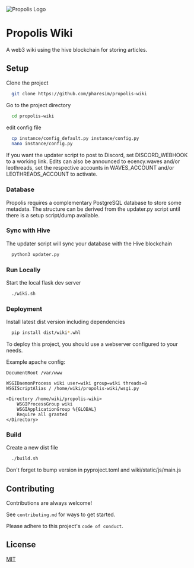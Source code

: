 
![Propolis Logo](https://images.hive.blog/p/3RTd4iuWD6NUeJEn5AVrJUoyatFqBqfcCJi1N7UixR4g2KPKN7w8NpZKoVmzrtkeTFLFfA7gA6f4H1tT3FaWF1a3As8SH1uEBm5Hov8ZqnjJ61ejqWxYexArdsAzpfzNsgeXcvLKiWchQBPSxVALG6bWto32AboiJte4LKEXb8BBD8?width=1600&height=1200&format=webp&mode=fit)


# Propolis Wiki

A web3 wiki using the hive blockchain for storing articles. 


## Setup

Clone the project

```bash
  git clone https://github.com/pharesim/propolis-wiki
```

Go to the project directory

```bash
  cd propolis-wiki
```

edit config file

```bash
  cp instance/config_default.py instance/config.py
  nano instance/config.py
```
If you want the updater script to post to Discord, set DISCORD_WEBHOOK to a working link.
Edits can also be announced to ecency.waves and/or leothreads, set the respective accounts in WAVES_ACCOUNT and/or LEOTHREADS_ACCOUNT to activate.

### Database

Propolis requires a complementary PostgreSQL database to store some metadata. The structure can be derived from the updater.py script until there is a setup script/dump available.

### Sync with Hive

The updater script will sync your database with the Hive blockchain

```bash
  python3 updater.py
```

### Run Locally

Start the local flask dev server

```bash
  ./wiki.sh
```

### Deployment

Install latest dist version including dependencies

```bash
  pip install dist/wiki*.whl
```

To deploy this project, you should use a webserver configured to your needs.

Example apache config:

```
DocumentRoot /var/www

WSGIDaemonProcess wiki user=wiki group=wiki threads=8
WSGIScriptAlias / /home/wiki/propolis-wiki/wsgi.py

<Directory /home/wiki/propolis-wiki>
    WSGIProcessGroup wiki
    WSGIApplicationGroup %{GLOBAL}
    Require all granted
</Directory>

```

### Build

Create a new dist file

```bash
  ./build.sh
```

Don't forget to bump version in pyproject.toml and wiki/static/js/main.js

## Contributing

Contributions are always welcome!

See `contributing.md` for ways to get started.

Please adhere to this project's `code of conduct`.


## License

[MIT](https://choosealicense.com/licenses/mit/)

